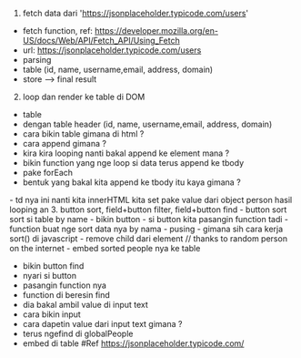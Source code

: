 1. fetch data dari 'https://jsonplaceholder.typicode.com/users'
 - fetch function, ref: https://developer.mozilla.org/en-US/docs/Web/API/Fetch_API/Using_Fetch
 - url: https://jsonplaceholder.typicode.com/users
 - parsing
  - table (id, name, username,email, address, domain)
 - store --> final result
2. loop dan render ke table di DOM
- table
- dengan table header (id, name, username,email, address, domain)
- cara bikin table gimana di html ?
- cara append gimana ?
- kira kira looping nanti bakal append ke element mana ?
- bikin function yang nge loop si data terus append ke tbody
 - pake forEach
 - bentuk yang bakal kita append ke tbody itu kaya gimana ?
  <tr>
    <td></td>
    <td></td>
    <td></td>
    <td></td>
    <td></td>
    <td></td>
  </tr>
  - td nya ini nanti kita innerHTML kita set pake value dari object person hasil looping an
3. button sort, field+button filter, field+button find
 - button sort sort si table by name
 - bikin button
 - si button kita pasangin function tadi
 - function buat nge sort data nya by nama - pusing
 - gimana sih cara kerja sort() di javascript
 - remove child dari element // thanks to random person on the internet
 - embed sorted people nya ke table

 - bikin button find
  - nyari si button
  - pasangin function nya
  - function di beresin find
  - dia bakal ambil value di input text
  - cara bikin input
  - cara dapetin value dari input text gimana ?
  - terus ngefind di globalPeople
  - embed di table
#Ref
https://jsonplaceholder.typicode.com/